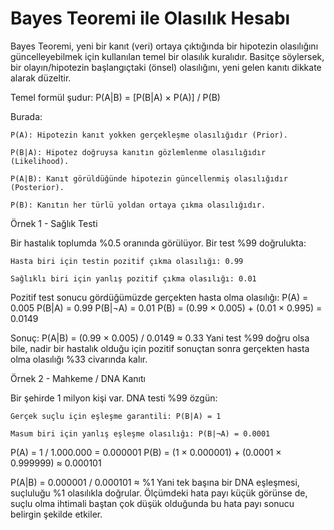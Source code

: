 # Bayes Teoremi ile Olasılık Hesabı

Bayes Teoremi, yeni bir kanıt (veri) ortaya çıktığında bir hipotezin olasılığını güncelleyebilmek için kullanılan temel bir olasılık kuralıdır. Basitçe söylersek, bir olayın/hipotezin başlangıçtaki (önsel) olasılığını, yeni gelen kanıtı dikkate alarak düzeltir.

Temel formül şudur:
P(A|B) = [P(B|A) × P(A)] / P(B)

Burada:

    P(A): Hipotezin kanıt yokken gerçekleşme olasılığıdır (Prior).

    P(B|A): Hipotez doğruysa kanıtın gözlemlenme olasılığıdır (Likelihood).

    P(A|B): Kanıt görüldüğünde hipotezin güncellenmiş olasılığıdır (Posterior).

    P(B): Kanıtın her türlü yoldan ortaya çıkma olasılığıdır.

Örnek 1 - Sağlık Testi

Bir hastalık toplumda %0.5 oranında görülüyor. Bir test %99 doğrulukta:

    Hasta biri için testin pozitif çıkma olasılığı: 0.99

    Sağlıklı biri için yanlış pozitif çıkma olasılığı: 0.01

Pozitif test sonucu gördüğümüzde gerçekten hasta olma olasılığı:
P(A) = 0.005
P(B|A) = 0.99
P(B|¬A) = 0.01
P(B) = (0.99 × 0.005) + (0.01 × 0.995) = 0.0149

Sonuç:
P(A|B) = (0.99 × 0.005) / 0.0149 ≈ 0.33
Yani test %99 doğru olsa bile, nadir bir hastalık olduğu için pozitif sonuçtan sonra gerçekten hasta olma olasılığı %33 civarında kalır.

Örnek 2 - Mahkeme / DNA Kanıtı

Bir şehirde 1 milyon kişi var. DNA testi %99 özgün:

    Gerçek suçlu için eşleşme garantili: P(B|A) = 1

    Masum biri için yanlış eşleşme olasılığı: P(B|¬A) = 0.0001

P(A) = 1 / 1.000.000 = 0.000001
P(B) = (1 × 0.000001) + (0.0001 × 0.999999) ≈ 0.000101

P(A|B) = 0.000001 / 0.000101 ≈ %1
Yani tek başına bir DNA eşleşmesi, suçluluğu %1 olasılıkla doğrular. Ölçümdeki hata payı küçük görünse de, suçlu olma ihtimali baştan çok düşük olduğunda bu hata payı sonucu belirgin şekilde etkiler.
